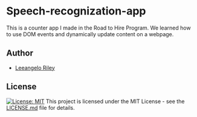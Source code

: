# Speech-recognization-app
This is a counter app I made in the Road to Hire Program. We learned how to use DOM events and dynamically update content on a webpage.

## Author 
- [Leeangelo Riley](https://github.com/LeCoding-tech)

## License
[![License: MIT](https://img.shields.io/badge/License-MIT-yellow.svg)](https://opensource.org/licenses/MIT)   This project is licensed under the MIT License - see the [LICENSE.md](https://github.com/LeCoding-tech/Speech-recognization-app/blob/master/LICENSE) file for details.
